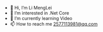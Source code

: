 - 👋 Hi, I’m Li MengLei
- 👀 I’m interested in .Net Core
- 🌱 I’m currently learning Video
- 📫 How to reach me 2577113981@qq.com

<!---
2577113981/2577113981 is a ✨ special ✨ repository because its `README.md` (this file) appears on your GitHub profile.
You can click the Preview link to take a look at your changes.
--->
